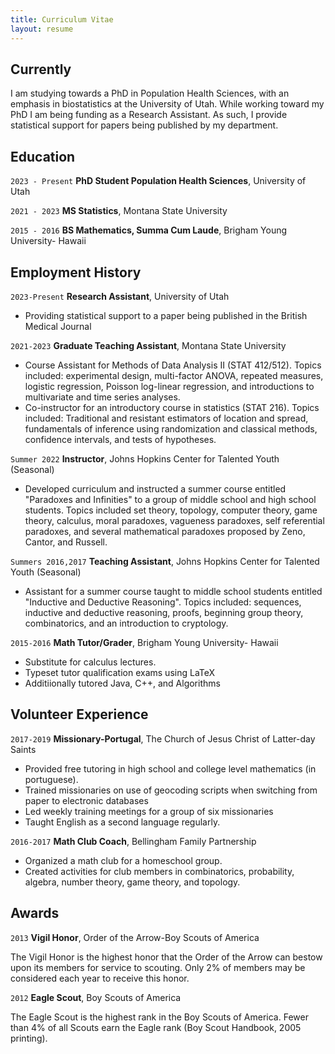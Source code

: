 ```yaml
---
title: Curriculum Vitae
layout: resume
---
```


## Currently

I am studying towards a PhD in Population Health Sciences, with an emphasis in biostatistics at the University of Utah. While working toward my PhD I am being funding as a Research Assistant. As such, I provide statistical support for papers being published by my department.

## Education

`2023 - Present`
__PhD Student Population Health Sciences__, 
University of Utah


`2021 - 2023`
__MS Statistics__, 
Montana State University

`2015 - 2016`
__BS Mathematics, Summa Cum Laude__, 
Brigham Young University- Hawaii

## Employment History

`2023-Present`
__Research Assistant__, University of Utah

- Providing statistical support to a paper being published in the British Medical Journal

`2021-2023`
__Graduate Teaching Assistant__, Montana State University 

- Course Assistant for Methods of Data Analysis II (STAT 412/512). Topics included: experimental design, multi-factor ANOVA, repeated measures, logistic regression, Poisson log-linear regression, and introductions to multivariate and time series analyses.
- Co-instructor for an introductory course in statistics (STAT 216). Topics included: Traditional and resistant estimators of location and spread, fundamentals of inference using randomization and classical methods, confidence intervals, and tests of hypotheses.

`Summer 2022`
__Instructor__, Johns Hopkins Center for Talented Youth (Seasonal) 

- Developed curriculum and instructed a summer course entitled "Paradoxes and Infinities" to a group of middle school and high school students. Topics included set theory, topology, computer theory, game theory, calculus, moral paradoxes, vagueness paradoxes, self referential paradoxes, and several mathematical paradoxes proposed by Zeno, Cantor, and Russell.

`Summers 2016,2017`
__Teaching Assistant__, Johns Hopkins Center for Talented Youth (Seasonal) 

- Assistant for a summer course taught to middle school students entitled "Inductive and Deductive Reasoning". Topics included: sequences, inductive and deductive reasoning, proofs, beginning group theory, combinatorics, and an introduction to cryptology.

`2015-2016`
__Math Tutor/Grader__, Brigham Young University- Hawaii 

- Substitute for calculus lectures.
- Typeset tutor qualification exams using LaTeX
- Additiionally tutored Java, C++, and Algorithms


## Volunteer Experience

`2017-2019`
__Missionary-Portugal__, The Church of Jesus Christ of Latter-day Saints

- Provided free tutoring in high school and college level mathematics (in portuguese).
- Trained missionaries on use of geocoding scripts when switching from paper to electronic databases
- Led weekly training meetings for a group of six missionaries
- Taught English as a second language regularly.

`2016-2017`
__Math Club Coach__, Bellingham Family Partnership

- Organized a math club for a homeschool group.
- Created activities for club members in combinatorics, probability, algebra, number theory, game theory, and topology.

## Awards
`2013`
__Vigil Honor__, Order of the Arrow-Boy Scouts of America

The Vigil Honor is the highest honor that the Order of the Arrow can bestow upon its members for service to scouting. Only 2% of members may be considered each year to receive this honor.

`2012`
__Eagle Scout__, Boy Scouts of America

The Eagle Scout is the highest rank in the Boy Scouts of America. Fewer than 4% of all Scouts earn the Eagle rank (Boy Scout Handbook, 2005 printing).

